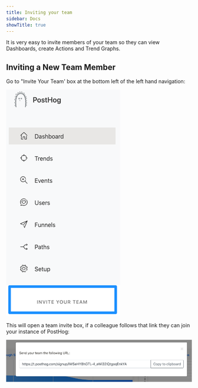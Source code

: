 ```yaml
---
title: Inviting your team
sidebar: Docs
showTitle: true
---
```


It is very easy to invite members of your team so they can view Dashboards, create Actions and Trend Graphs.

## Inviting a New Team Member

Go to "Invite Your Team' box at the bottom left of the left hand navigation:

![Invite team box](../../images/03/Posthog-12.png)

This will open a team invite box, if a colleague follows that link they can join your instance of PostHog:

![Invite team box](../../images/03/Posthog-13.png)